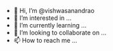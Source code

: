 - 👋 Hi, I’m @vishwasanandrao
- 👀 I’m interested in ...
- 🌱 I’m currently learning ...
- 💞️ I’m looking to collaborate on ...
- 📫 How to reach me ...

<!---
vishwasanandrao/vishwasanandrao is a ✨ special ✨ repository because its `README.md` (this file) appears on your GitHub profile.
You can click the Preview link to take a look at your changes.
--->
